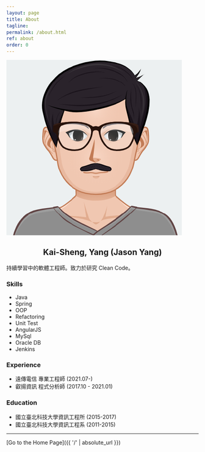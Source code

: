 ```yaml
---
layout: page
title: About
tagline: 
permalink: /about.html
ref: about
order: 0
---
```


![profile](/assets/image/profile.png?style=center&size=medium)


<h2 style="text-align: center;">Kai-Sheng, Yang (Jason Yang)</h1>

持續學習中的軟體工程師。致力於研究 Clean Code。

### Skills
- Java
- Spring
- OOP
- Refactoring
- Unit Test
- AngularJS
- MySql
- Oracle DB
- Jenkins

### Experience
- 遠傳電信 專業工程師 (2021.07-)
- 叡揚資訊 程式分析師 (2017.10 - 2021.01)

### Education
- 國立臺北科技大學資訊工程所 (2015-2017)
- 國立臺北科技大學資訊工程系 (2011-2015)

------

[Go to the Home Page]({{ '/' | absolute_url }})

